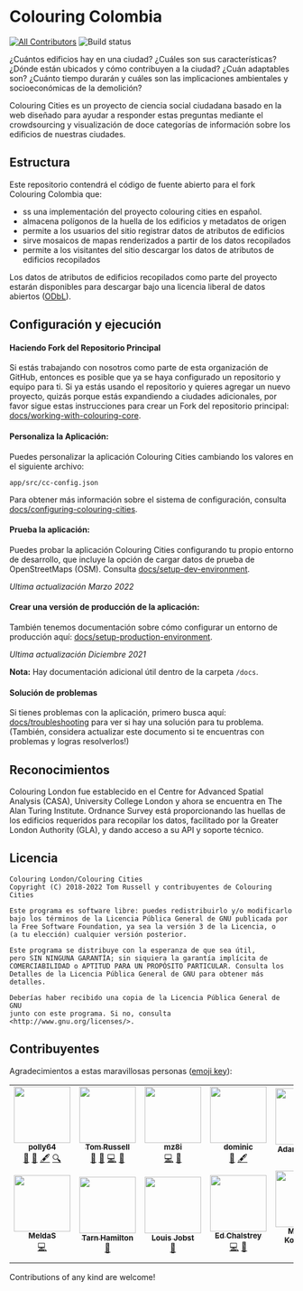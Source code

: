 # Colouring Colombia
[![All Contributors](https://img.shields.io/badge/all_contributors-12-orange.svg?style=flat-square)](#contributors)
![Build status](https://github.com/colouring-cities/colouring-core/workflows/Node.js%20CI/badge.svg)

¿Cuántos edificios hay en una ciudad? ¿Cuáles son sus características? ¿Dónde están ubicados y cómo contribuyen a la ciudad? ¿Cuán adaptables son? ¿Cuánto tiempo durarán y cuáles son las implicaciones ambientales y socioeconómicas de la demolición?

Colouring Cities es un proyecto de ciencia social ciudadana basado en la web diseñado para ayudar a responder estas preguntas mediante el crowdsourcing y visualización de doce categorías de información sobre los edificios de nuestras ciudades.

## Estructura

Este repositorio contendrá el código de fuente abierto para el fork Colouring Colombia que:

- ss una implementación del proyecto colouring cities en español.
- almacena polígonos de la huella de los edificios y metadatos de origen
- permite a los usuarios del sitio registrar datos de atributos de edificios
- sirve mosaicos de mapas renderizados a partir de los datos recopilados
- permite a los visitantes del sitio descargar los datos de atributos de edificios recopilados

Los datos de atributos de edificios recopilados como parte del proyecto estarán disponibles
para descargar bajo una licencia liberal de datos abiertos
([ODbL](https://opendatacommons.org/licenses/odbl/1.0/)).

## Configuración y ejecución

#### Haciendo Fork del Repositorio Principal
Si estás trabajando con nosotros como parte de esta organización de GitHub, entonces es posible que ya se haya configurado un repositorio y equipo para ti. Si ya estás usando el repositorio y quieres agregar un nuevo proyecto, quizás porque estás expandiendo a ciudades adicionales, por favor sigue estas instrucciones para crear un Fork del repositorio principal: [docs/working-with-colouring-core](docs/working-with-colouring-core.md).

#### Personaliza la Aplicación:

Puedes personalizar la aplicación Colouring Cities cambiando los valores en el siguiente archivo:

`app/src/cc-config.json`

Para obtener más información sobre el sistema de configuración, consulta [docs/configuring-colouring-cities](docs/configuring-colouring-cities.md).

#### Prueba la aplicación:

Puedes probar la aplicación Colouring Cities configurando tu propio entorno de desarrollo, que incluye la opción de cargar datos de prueba de OpenStreetMaps (OSM). Consulta [docs/setup-dev-environment](docs/setup-dev-environment.md).

_Ultima actualización Marzo 2022_

#### Crear una versión de producción de la aplicación:

También tenemos documentación sobre cómo configurar un entorno de producción aquí: [docs/setup-production-environment](docs/setup-production-environment.md).
  
_Ultima actualización Diciembre 2021_

**Nota:** Hay documentación adicional útil dentro de la carpeta `/docs`.

#### Solución de problemas
Si tienes problemas con la aplicación, primero busca aquí: [docs/troubleshooting](docs/troubleshooting.md) para ver si hay una solución para tu problema.
(También, considera actualizar este documento si te encuentras con problemas y logras resolverlos!)

## Reconocimientos

Colouring London fue establecido en el Centre for Advanced Spatial
Analysis (CASA), University College London y ahora se encuentra en The Alan Turing Institute.
Ordnance Survey está proporcionando las huellas de los edificios requeridos para recopilar los datos,
facilitado por la Greater London Authority (GLA), y dando acceso a su API
y soporte técnico.

## Licencia

    Colouring London/Colouring Cities
    Copyright (C) 2018-2022 Tom Russell y contribuyentes de Colouring Cities

    Este programa es software libre: puedes redistribuirlo y/o modificarlo
    bajo los términos de la Licencia Pública General de GNU publicada por
    la Free Software Foundation, ya sea la versión 3 de la Licencia, o
    (a tu elección) cualquier versión posterior.

    Este programa se distribuye con la esperanza de que sea útil,
    pero SIN NINGUNA GARANTÍA; sin siquiera la garantía implícita de
    COMERCIABILIDAD o APTITUD PARA UN PROPÓSITO PARTICULAR. Consulta los
    Detalles de la Licencia Pública General de GNU para obtener más detalles.

    Deberías haber recibido una copia de la Licencia Pública General de GNU
    junto con este programa. Si no, consulta <http://www.gnu.org/licenses/>.

## Contribuyentes
<!-- this section is updated using external bot, see https://allcontributors.org/docs/en/bot/usage - post comment like
@all-contributors please add @<username> for <contributions>
to trigger it, for example
@all-contributors please add @<username> for code
@all-contributors please add @<username> for code and docs
-->
Agradecimientos a estas maravillosas personas ([emoji key](https://github.com/all-contributors/all-contributors#emoji-key)):

<!-- ALL-CONTRIBUTORS-LIST:START - Do not remove or modify this section -->
<!-- prettier-ignore-start -->
<!-- markdownlint-disable -->
<table>
  <tbody>
    <tr>
      <td align="center"><a href="https://github.com/polly64"><img src="https://avatars3.githubusercontent.com/u/42236514?v=4?s=100" width="100px;" alt=""/><br /><sub><b>polly64</b></sub></a><br /><a href="#design-polly64" title="Design">🎨</a> <a href="#ideas-polly64" title="Ideas, Planning, & Feedback">🤔</a> <a href="#content-polly64" title="Content">🖋</a> <a href="#fundingFinding-polly64" title="Funding Finding">🔍</a></td>
      <td align="center"><a href="https://github.com/tomalrussell"><img src="https://avatars2.githubusercontent.com/u/2762769?v=4?s=100" width="100px;" alt=""/><br /><sub><b>Tom Russell</b></sub></a><br /><a href="#design-tomalrussell" title="Design">🎨</a> <a href="#ideas-tomalrussell" title="Ideas, Planning, & Feedback">🤔</a> <a href="https://github.com/colouring-cities/colouring-london/commits?author=tomalrussell" title="Code">💻</a> <a href="https://github.com/colouring-cities/colouring-london/commits?author=tomalrussell" title="Documentation">📖</a></td>
      <td align="center"><a href="https://github.com/mz8i"><img src="https://avatars2.githubusercontent.com/u/36160844?v=4?s=100" width="100px;" alt=""/><br /><sub><b>mz8i</b></sub></a><br /><a href="https://github.com/colouring-cities/colouring-london/commits?author=mz8i" title="Code">💻</a> <a href="#ideas-mz8i" title="Ideas, Planning, & Feedback">🤔</a></td>
      <td align="center"><a href="https://dghumphrey.co.uk/"><img src="https://avatars0.githubusercontent.com/u/6041913?v=4?s=100" width="100px;" alt=""/><br /><sub><b>dominic</b></sub></a><br /><a href="#ideas-dominijk" title="Ideas, Planning, & Feedback">🤔</a> <a href="#content-dominijk" title="Content">🖋</a></td>
      <td align="center"><a href="https://github.com/adamdennett"><img src="https://avatars1.githubusercontent.com/u/5138911?v=4?s=100" width="100px;" alt=""/><br /><sub><b>Adam Dennett</b></sub></a><br /><a href="#ideas-adamdennett" title="Ideas, Planning, & Feedback">🤔</a></td>
      <td align="center"><a href="https://github.com/duncan2001"><img src="https://avatars1.githubusercontent.com/u/19817528?v=4?s=100" width="100px;" alt=""/><br /><sub><b>Duncan Smith</b></sub></a><br /><a href="#ideas-duncan2001" title="Ideas, Planning, & Feedback">🤔</a></td>
      <td align="center"><a href="https://github.com/martin-dj"><img src="https://avatars2.githubusercontent.com/u/7262550?v=4?s=100" width="100px;" alt=""/><br /><sub><b>martin-dj</b></sub></a><br /><a href="https://github.com/colouring-cities/colouring-london/commits?author=martin-dj" title="Code">💻</a></td>
    </tr>
    <tr>
      <td align="center"><a href="https://github.com/MeldaS"><img src="https://avatars2.githubusercontent.com/u/33935846?v=4?s=100" width="100px;" alt=""/><br /><sub><b>MeldaS</b></sub></a><br /><a href="https://github.com/colouring-cities/colouring-london/commits?author=MeldaS" title="Code">💻</a></td>
      <td align="center"><a href="#"><img src="docs/images/green.png?s=100" width="100px;" alt=""/><br /><sub><b>Tarn Hamilton</b></sub></a><br /><a href="#design" title="Design">🎨</a></td>
      <td align="center"><a href="http://www.louisjobst.com/index.php/about/"><img src="docs/images/yellow.png?s=100" width="100px;" alt=""/><br /><sub><b>Louis Jobst</b></sub></a><br /><a href="#design" title="Design">🎨</a></td>
      <td align="center"><a href="http://edchalstrey.com/"><img src="https://avatars.githubusercontent.com/u/5486164?v=4?s=100" width="100px;" alt=""/><br /><sub><b>Ed Chalstrey</b></sub></a><br /><a href="https://github.com/colouring-cities/colouring-london/commits?author=edwardchalstrey1" title="Code">💻</a> <a href="https://github.com/colouring-cities/colouring-london/commits?author=edwardchalstrey1" title="Documentation">📖</a></td>
      <td align="center"><a href="https://mapsaregreat.com/"><img src="https://avatars.githubusercontent.com/u/899988?v=4?s=100" width="100px;" alt=""/><br /><sub><b>Mateusz Konieczny</b></sub></a><br /><a href="https://github.com/colouring-cities/colouring-london/commits?author=matkoniecz" title="Code">💻</a> <a href="https://github.com/colouring-cities/colouring-london/commits?author=matkoniecz" title="Documentation">📖</a></td>
      <td align="center"><a href="https://github.com/mdsimpson42"><img src="https://avatars.githubusercontent.com/u/21125422?v=4?s=100" width="100px;" alt=""/><br /><sub><b>Mike Simpson</b></sub></a><br /><a href="https://github.com/colouring-cities/colouring-london/commits?author=mdsimpson42" title="Code">💻</a> <a href="https://github.com/colouring-cities/colouring-london/commits?author=mdsimpson42" title="Documentation">📖</a></td>
    </tr>
  </tbody>
</table>

<!-- markdownlint-restore -->
<!-- prettier-ignore-end -->
<!-- ALL-CONTRIBUTORS-LIST:END -->
Contributions of any kind are welcome!
